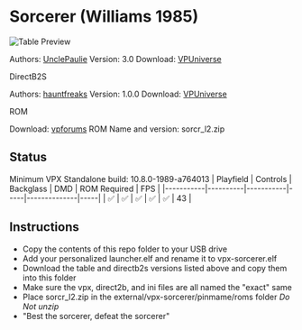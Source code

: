 # Sorcerer (Williams 1985)

![Table Preview](https://vpuniverse.com/screenshots/monthly_2022_06/882925633_CaptureCabinet.png.1f88cc2b1583c167f69b8bc7cd1a5806.png)

Authors: [UnclePaulie](https://vpuniverse.com/profile/16685-unclepaulie/)
Version: 3.0
Download: [VPUniverse](https://vpuniverse.com/files/file/8504-sorcerer-williams-1985-w-vr-room/)

DirectB2S

Authors: [hauntfreaks](https://vpuniverse.com/profile/5216-hauntfreaks/)
Version: 1.0.0
Download: [VPUniverse](https://vpuniverse.com/files/file/17585-sorcerer-williams-1985-b2s/)

ROM

Download: [vpforums](https://www.vpforums.org/index.php?app=downloads&showfile=889)
ROM Name and version: sorcr_l2.zip

## Status 

Minimum VPX Standalone build: 10.8.0-1989-a764013
| Playfield | Controls | Backglass | DMD | ROM Required | FPS | 
|-----------|----------|-----------|-----|--------------|-----|
| :white_check_mark: | :white_check_mark: | :white_check_mark: | :white_check_mark: | :white_check_mark: | 43 |

## Instructions

- Copy the contents of this repo folder to your USB drive
- Add your personalized launcher.elf and rename it to vpx-sorcerer.elf
- Download the table and directb2s versions listed above and copy them into this folder
- Make sure the vpx, direct2b, and ini files are all named the "exact" same
- Place sorcr_l2.zip in the external/vpx-sorcerer/pinmame/roms folder *Do Not unzip*
- "Best the sorcerer, defeat the sorcerer"

